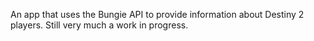 An app that uses the Bungie API to provide information about Destiny 2 players.  Still very much a work in progress.